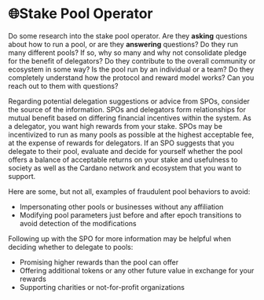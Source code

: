 # :globe_with_meridians:Stake Pool Operator

Do some research into the stake pool operator. Are they **asking** questions about how to run a pool, or are they **answering** questions? Do they run many different pools? If so, why so many and why not consolidate pledge for the benefit of delegators? Do they contribute to the overall community or ecosystem in some way? Is the pool run by an individual or a team? Do they completely understand how the protocol and reward model works? Can you reach out to them with questions?

Regarding potential delegation suggestions or advice from SPOs, consider the source of the information. SPOs and delegators form relationships for mutual benefit based on differing financial incentives within the system. As a delegator, you want high rewards from your stake. SPOs may be incentivized to run as many pools as possible at the highest acceptable fee, at the expense of rewards for delegators. If an SPO suggests that you delegate to their pool, evaluate and decide for yourself whether the pool offers a balance of acceptable returns on your stake and usefulness to society as well as the Cardano network and ecosystem that you want to support.

Here are some, but not all, examples of fraudulent pool behaviors to avoid:

- Impersonating other pools or businesses without any affiliation
- Modifying pool parameters just before and after epoch transitions to avoid detection of the modifications

Following up with the SPO for more information may be helpful when deciding whether to delegate to pools:

- Promising higher rewards than the pool can offer
- Offering additional tokens or any other future value in exchange for your rewards
- Supporting charities or not-for-profit organizations